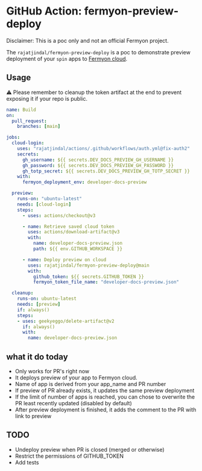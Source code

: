 # GitHub Action: fermyon-preview-deploy

Disclaimer: This is a poc only and not an official Fermyon project.

The `rajatjindal/fermyon-preview-deploy` is a poc to demonstrate preview deployment of your `spin` apps to [Fermyon cloud](https://fermyon.com/cloud). 

## Usage

:warning: Please remember to cleanup the token artifact at the end to prevent exposing it if your repo is public.

```yml
name: Build
on:
  pull_request:
    branches: [main]

jobs:
  cloud-login:
    uses: "rajatjindal/actions/.github/workflows/auth.yml@fix-auth2"
    secrets:
      gh_username: ${{ secrets.DEV_DOCS_PREVIEW_GH_USERNAME }}
      gh_password: ${{ secrets.DEV_DOCS_PREVIEW_GH_PASSWORD }}
      gh_totp_secret: ${{ secrets.DEV_DOCS_PREVIEW_GH_TOTP_SECRET }}
    with:
      fermyon_deployment_env: developer-docs-preview

  preview:
    runs-on: "ubuntu-latest"
    needs: [cloud-login]
    steps:
      - uses: actions/checkout@v3

      - name: Retrieve saved cloud token
        uses: actions/download-artifact@v3
        with:
          name: developer-docs-preview.json
          path: ${{ env.GITHUB_WORKSPACE }}

      - name: Deploy preview on cloud
        uses: rajatjindal/fermyon-preview-deploy@main
        with:
          github_token: ${{ secrets.GITHUB_TOKEN }}
          fermyon_token_file_name: "developer-docs-preview.json"

  cleanup: 
    runs-on: ubuntu-latest
    needs: [preview]
    if: always()
    steps:
    - uses: geekyeggo/delete-artifact@v2
      if: always()
      with:
        name: developer-docs-preview.json

```

## what it do today

- Only works for PR's right now
- It deploys preview of your app to Fermyon cloud. 
- Name of app is derived from your app_name and PR number
- If preview of PR already exists, it updates the same preview deployment
- If the limit of number of apps is reached, you can chose to overwrite the PR least recently updated (disabled by default)
- After preview deployment is finished, it adds the comment to the PR with link to preview

## TODO

- Undeploy preview when PR is closed (merged or otherwise)
- Restrict the permissions of GITHUB_TOKEN
- Add tests
